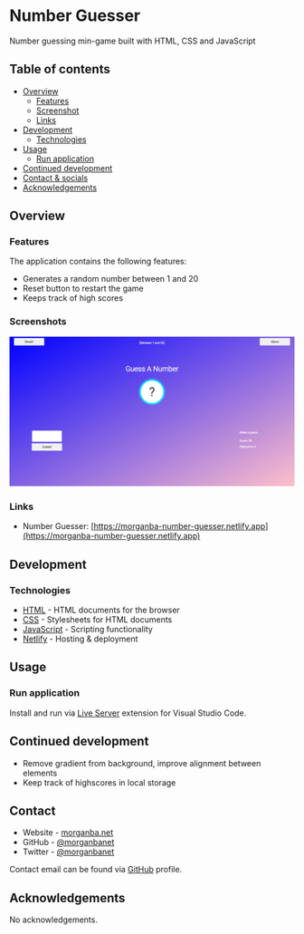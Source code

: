 # Number Guesser

Number guessing min-game built with HTML, CSS and JavaScript

## Table of contents

- [Overview](#overview)
  - [Features](#features)
  - [Screenshot](#screenshot)
  - [Links](#links)
- [Development](#development)
  - [Technologies](#technologies)
- [Usage](#usage)
  - [Run application](#run-application)
- [Continued development](#continued-development)
- [Contact & socials](#contact)
- [Acknowledgements](#acknowledgements)

## Overview

### Features

The application contains the following features:

- Generates a random number between 1 and 20
- Reset button to restart the game
- Keeps track of high scores

### Screenshots

![screenshot](./screenshot.jpg)

### Links

- Number Guesser: [https://morganba-number-guesser.netlify.app](https://morganba-number-guesser.netlify.app)

## Development

### Technologies

- [HTML](https://developer.mozilla.org/en-US/docs/Web/HTML) - HTML documents for the browser
- [CSS](https://developer.mozilla.org/en-US/docs/Web/CSS) - Stylesheets for HTML documents
- [JavaScript](https://developer.mozilla.org/en-US/docs/Web/javascript) - Scripting functionality
- [Netlify](https://www.netlify.com/) - Hosting & deployment

## Usage

### Run application

Install and run via [Live Server](https://marketplace.visualstudio.com/items?itemName=ritwickdey.LiveServer) extension for Visual Studio Code.

## Continued development

- Remove gradient from background, improve alignment between elements
- Keep track of highscores in local storage

## Contact

- Website - [morganba.net](morganba.net)
- GitHub - [@morganbanet](https://github.com/morganbanet)
- Twitter - [@morganbanet](https://twitter.com/morganbanet)

Contact email can be found via [GitHub](https://gist.github.com/morganbanet) profile.

## Acknowledgements

No acknowledgements.
